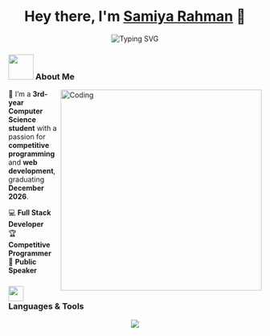 <h1 align="center">
  Hey there, I'm <a href="https://github.com/Rahman-Samiya" target="_blank">Samiya Rahman</a> 👋
</h1>

<div align="center">
  <img src="https://readme-typing-svg.herokuapp.com?font=Fira+Code&weight=700&size=28&pause=1000&color=6F36D1&center=true&vCenter=true&random=false&width=500&height=70&lines=Full+Stack+Developer;Competitive+Programmer;Public+Speaker;Computer+Science+Student;" alt="Typing SVG" />
</div>

### <img src="https://media.giphy.com/media/VgCDAzcKvsR6OM0uWg/giphy.gif" width="50"> About Me
<div>
  <img align="right" alt="Coding" width="400" src="https://mir-s3-cdn-cf.behance.net/project_modules/disp/601014116770475.6068beff4640a.gif">
  
  🤖 I’m a **3rd-year Computer Science student** with a passion for **competitive programming** and **web development**, graduating **December 2026**.  

  💻 **Full Stack Developer**  
  🏆 **Competitive Programmer**  
  🎤 **Public Speaker**  
</div>

### <img src="https://media.giphy.com/media/KzJkzjggfGN5Py6nkT/giphy.gif" width="30"> Languages & Tools
<p align="center">
  <img src="https://skillicons.dev/icons?i=html,css,js,php,py,java,cpp,mysql,flask,react,nodejs,git,figma,arduino&perline=7" />
</p>
